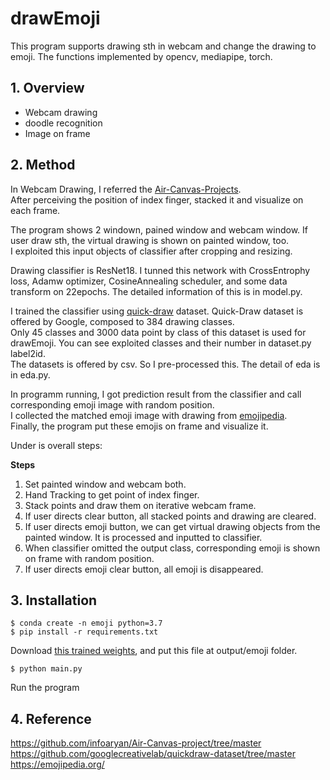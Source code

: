 # drawEmoji
This program supports drawing sth in webcam and change the drawing to emoji.
The functions implemented by opencv, mediapipe, torch.

## 1. Overview
- Webcam drawing
- doodle recognition
- Image on frame

## 2. Method

In Webcam Drawing, I referred the [Air-Canvas-Projects](https://github.com/infoaryan/Air-Canvas-project).    
After perceiving the position of index finger, stacked it and visualize on each frame.

The program shows 2 windown, pained window and webcam window. If user draw sth, the virtual drawing is shown on painted window, too.   
I exploited this input objects of classifier after cropping and resizing.   

Drawing classifier is ResNet18. I tunned this network with CrossEntrophy loss, Adamw optimizer, CosineAnnealing scheduler, and some data transform on 22epochs. The detailed information of this is in model.py.  

I trained the classifier using [quick-draw](https://github.com/googlecreativelab/quickdraw-dataset/tree/master) dataset. Quick-Draw dataset is offered by Google, composed to 384 drawing classes.   
Only 45 classes and 3000 data point by class of this dataset is used for drawEmoji. You can see exploited classes and their number in dataset.py label2id.   
The datasets is offered by csv. So I pre-processed this. The detail of eda is in eda.py.   

In programm running, I got prediction result from the classifier and call corresponding emoji image with random position.   
I collected the matched emoji image with drawing from [emojipedia](https://emojipedia.org/).   
Finally, the program put these emojis on frame and visualize it.   

Under is overall steps:   

**Steps**
1. Set painted window and webcam both.
2. Hand Tracking to get point of index finger.
3. Stack points and draw them on iterative webcam frame.
4. If user directs clear button, all stacked points and drawing are cleared.
5. If user directs emoji button, we can get virtual drawing objects from the painted window. It is processed and inputted to classifier.
6. When classifier omitted the output class, corresponding emoji is shown on frame with random position.
7. If user directs emoji clear button, all emoji is disappeared.


## 3. Installation
  ```
$ conda create -n emoji python=3.7
$ pip install -r requirements.txt
  ```

Download [this trained weights](https://drive.google.com/file/d/1Xwkc76gcH05-ojBetPWYWcdOhtITtf2_/view?usp=sharing), and put this file at output/emoji folder.


```
$ python main.py
```
Run the program

## 4. Reference
https://github.com/infoaryan/Air-Canvas-project/tree/master
https://github.com/googlecreativelab/quickdraw-dataset/tree/master
https://emojipedia.org/
